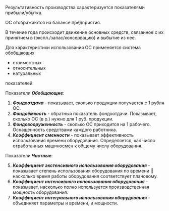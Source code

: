 Результативность производства характеризуется показателями прибыли/убытка.

ОС отображаются на балансе предприятия. 

В течение года происходит движение основных средств, связанное с их принятием в (экспл./запас/консервацию) и выбытие из нее.

Для характеристики использования ОС применяется система обобщающих
 - стоимостных
 - относительных
 - натуральных

показателей.

Показатели ***Обобщающие***:

1) ***Фондоотдача*** - показывает, сколько продукции получается с 1 рубля ОС.
2) ***Фондоёмкость*** - обратный показатель фондоотдачи. Показывает, сколько ОС (в р.) нужно для 1 руб. продукции.
3) ***Фондовооруженность*** - сколько ОС приходится на 1 рабочего. Оснащенность средствами каждого работника. 
4) ***Коэффициент сменности*** - показывает эффективность использования времени оборудования. Определяется, как число отработанных машиносмен к общему числу оборудования.

Показатели ***Частные***:

5) ***Коэффициент экстенсивного использования оборудования*** - показывает степень использования оборудования по времени || насколько время работы оборудования соответствует плановому.
6) ***Коэффициент интенсивного использования оборудования*** - показывает, насколько полно используется производственная мощность оборудования.
7) ***Коэффициент интегрального использования оборудования*** - объединяет параметры и времени, и мощности.





